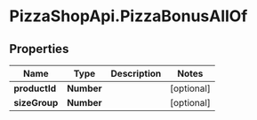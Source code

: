 # PizzaShopApi.PizzaBonusAllOf

## Properties

Name | Type | Description | Notes
------------ | ------------- | ------------- | -------------
**productId** | **Number** |  | [optional] 
**sizeGroup** | **Number** |  | [optional] 


